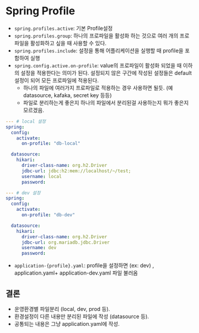 # Spring Profile
- `spring.profiles.active`: 기본 Profile설정
- `spring.profiles.group`: 하나의 프로파일을 활성화 하는 것으로 여러 개의 프로파일을 활성화하고 싶을 때 사용할 수 있다.
- `spring.profiles.include`: 설정을 통해 어플리케이션을 실행할 때 profile을 포함하여 실행
- `spring.config.active.on-profile`:  value의 프로파일이 활성화 되었을 때 이하의 설정을 적용한다는 의미가 된다. 설정되지 않은 구간에 작성된 설정들은 default 설정이 되어 모든 프로파일에 적용된다.
  * 하나의 파일에 여러가지 프로파일로 적용하는 경우 사용하면 될듯. (예 datasource, kafaka, secret key 등등) 
  * 파일로 분리하는게 좋은지 하나의 파일에서 분리된걸 사용하는지 뭐가 좋은지 모르겠음.
```yaml
--- # local 설정
spring:
  config:
    activate:
      on-profile: "db-local"

  datasource:
    hikari:
      driver-class-name: org.h2.Driver
      jdbc-url: jdbc:h2:mem://localhost/~/test;
      username: local
      password:

--- # dev 설정
spring:
  config:
    activate:
      on-profile: "db-dev"

  datasource:
    hikari:
      driver-class-name: org.h2.Driver
      jdbc-url: org.mariadb.jdbc.Driver
      username: dev
      password:
```
- `application-{profile}.yaml`: profile을 설정하면 (ex: dev) , application.yaml+ application-dev.yaml 파일 불러옴


## 결론
- 운영환경별 파일분리 (local, dev, prod 등).
- 환경설정이 다른 내용만 분리된 파일에 작성 (datasource 등).
- 공통되는 내용은 그냥 application.yaml에 작성.
